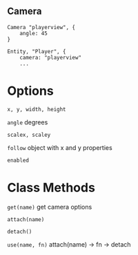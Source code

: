## Camera

```
Camera "playerview", {
    angle: 45
}

Entity, "Player", {
    camera: "playerview"
    ...
```

# Options

`x, y, width, height`

`angle` degrees

`scalex, scaley`

`follow` object with x and y properties

`enabled`

# Class Methods

`get(name)` get camera options

`attach(name)`

`detach()`

`use(name, fn)` attach(name) -> fn -> detach

